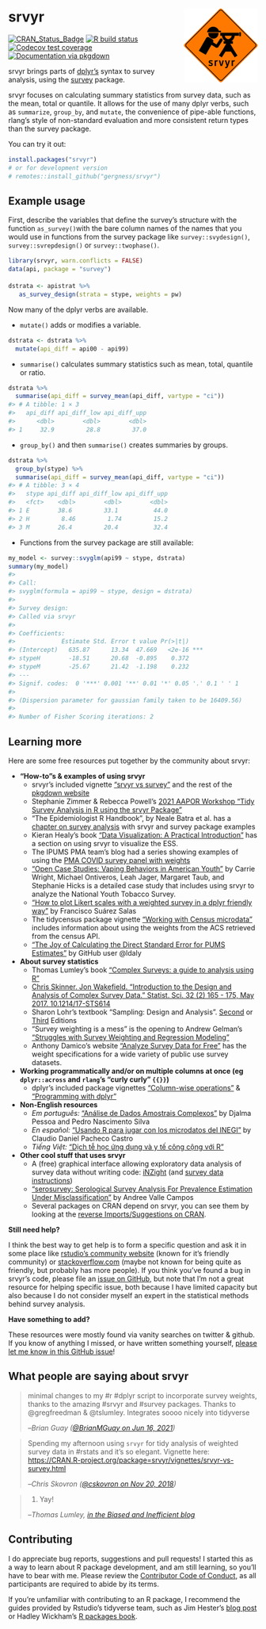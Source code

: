 
<!-- README.md is generated from README.Rmd. Please edit that file -->

# srvyr <img src="tools/logo.png" align="right" height="149" width="149"/>

<!-- badges: start -->

[![CRAN\_Status\_Badge](http://www.r-pkg.org/badges/version/srvyr)](https://CRAN.R-project.org/package=srvyr)
[![R build
status](https://github.com/gergness/srvyr/workflows/R-CMD-check/badge.svg)](https://github.com/gergness/srvyr/actions)
[![Codecov test
coverage](https://codecov.io/gh/gergness/srvyr/branch/main/graph/badge.svg)](https://app.codecov.io/gh/gergness/srvyr?branch=main)
[![Documentation via
pkgdown](tools/pkgdownshield.svg)](http://gdfe.co/srvyr/)
<!-- badges: end -->

srvyr brings parts of [dplyr’s](https://github.com/tidyverse/dplyr/)
syntax to survey analysis, using the
[survey](https://CRAN.R-project.org/package=survey) package.

srvyr focuses on calculating summary statistics from survey data, such
as the mean, total or quantile. It allows for the use of many dplyr
verbs, such as `summarize`, `group_by`, and `mutate`, the convenience of
pipe-able functions, rlang’s style of non-standard evaluation and more
consistent return types than the survey package.

You can try it out:

``` r
install.packages("srvyr")
# or for development version
# remotes::install_github("gergness/srvyr")
```

## Example usage

First, describe the variables that define the survey’s structure with
the function `as_survey()`with the bare column names of the names that
you would use in functions from the survey package like
`survey::svydesign()`, `survey::svrepdesign()` or `survey::twophase()`.

``` r
library(srvyr, warn.conflicts = FALSE)
data(api, package = "survey")

dstrata <- apistrat %>%
   as_survey_design(strata = stype, weights = pw)
```

Now many of the dplyr verbs are available.

-   `mutate()` adds or modifies a variable.

``` r
dstrata <- dstrata %>%
  mutate(api_diff = api00 - api99)
```

-   `summarise()` calculates summary statistics such as mean, total,
    quantile or ratio.

``` r
dstrata %>% 
  summarise(api_diff = survey_mean(api_diff, vartype = "ci"))
#> # A tibble: 1 × 3
#>   api_diff api_diff_low api_diff_upp
#>      <dbl>        <dbl>        <dbl>
#> 1     32.9         28.8         37.0
```

-   `group_by()` and then `summarise()` creates summaries by groups.

``` r
dstrata %>% 
  group_by(stype) %>%
  summarise(api_diff = survey_mean(api_diff, vartype = "ci"))
#> # A tibble: 3 × 4
#>   stype api_diff api_diff_low api_diff_upp
#>   <fct>    <dbl>        <dbl>        <dbl>
#> 1 E        38.6         33.1          44.0
#> 2 H         8.46         1.74         15.2
#> 3 M        26.4         20.4          32.4
```

-   Functions from the survey package are still available:

``` r
my_model <- survey::svyglm(api99 ~ stype, dstrata)
summary(my_model)
#> 
#> Call:
#> svyglm(formula = api99 ~ stype, design = dstrata)
#> 
#> Survey design:
#> Called via srvyr
#> 
#> Coefficients:
#>             Estimate Std. Error t value Pr(>|t|)    
#> (Intercept)   635.87      13.34  47.669   <2e-16 ***
#> stypeH        -18.51      20.68  -0.895    0.372    
#> stypeM        -25.67      21.42  -1.198    0.232    
#> ---
#> Signif. codes:  0 '***' 0.001 '**' 0.01 '*' 0.05 '.' 0.1 ' ' 1
#> 
#> (Dispersion parameter for gaussian family taken to be 16409.56)
#> 
#> Number of Fisher Scoring iterations: 2
```

## Learning more

Here are some free resources put together by the community about srvyr:

-   **“How-to”s & examples of using srvyr**
    -   srvyr’s included vignette [“srvyr vs
        survey”](http://gdfe.co/srvyr/articles/srvyr-vs-survey.html) and
        the rest of the [pkgdown website](http://gdfe.co/srvyr/)
    -   Stephanie Zimmer & Rebecca Powell’s [2021 AAPOR Workshop “Tidy
        Survey Analysis in R using the srvyr
        Package”](https://github.com/szimmer/tidy-survey-aapor-2021)
    -   “The Epidemiologist R Handbook”, by Neale Batra et al. has a
        [chapter on survey analysis](https://epirhandbook.com/en/) with
        srvyr and survey package examples
    -   Kieran Healy’s book [“Data Visualization: A Practical
        Introduction”](https://socviz.co/modeling.html#plots-from-complex-surveys)
        has a section on using srvyr to visualize the ESS.
    -   The IPUMS PMA team’s blog had a series showing examples of using
        the [PMA COVID survey panel with
        weights](https://tech.popdata.org/pma-data-hub/index.html)
    -   [“Open Case Studies: Vaping Behaviors in American
        Youth”](https://www.opencasestudies.org/ocs-bp-vaping-case-study/)
        by Carrie Wright, Michael Ontiveros, Leah Jager, Margaret Taub,
        and Stephanie Hicks is a detailed case study that includes using
        srvyr to analyze the National Youth Tobacco Survey.
    -   [“How to plot Likert scales with a weighted survey in a dplyr
        friendly
        way”](https://towardsdatascience.com/how-to-plot-likert-scales-with-a-weighted-survey-in-a-dplyr-friendly-way-68df600881a)
        by Francisco Suárez Salas
    -   The tidycensus package vignette [“Working with Census
        microdata”](https://walker-data.com/tidycensus/articles/pums-data.html)
        includes information about using the weights from the ACS
        retrieved from the census API.
    -   [“The Joy of Calculating the Direct Standard Error for PUMS
        Estimates”](https://ldaly.github.io/giveinandblogit/) by GitHub
        user @ldaly
-   **About survey statistics**
    -   Thomas Lumley’s book [“Complex Surveys: a guide to analysis
        using R”](http://r-survey.r-forge.r-project.org/svybook/)
    -   [Chris Skinner. Jon Wakefield. “Introduction to the Design and
        Analysis of Complex Survey Data.” Statist. Sci. 32 (2) 165 -
        175, May 2017.
        10.1214/17-STS614](https://projecteuclid.org/accountAjax/Download?downloadType=journal%20article&urlId=10.1214%2F17-STS614&isResultClick=True)
    -   Sharon Lohr’s textbook “Sampling: Design and Analysis”.
        [Second](https://www.sharonlohr.com/sampling-design-and-analysis-2e)
        or
        [Third](https://www.sharonlohr.com/sampling-design-and-analysis-3e)
        Editions
    -   “Survey weighting is a mess” is the opening to Andrew Gelman’s
        [“Struggles with Survey Weighting and Regression
        Modeling”](http://www.stat.columbia.edu/~gelman/research/published/STS226.pdf)
    -   Anthony Damico’s website [“Analyze Survey Data for
        Free”](http://asdfree.com) has the weight specifications for a
        wide variety of public use survey datasets.
-   **Working programmatically and/or on multiple columns at once (eg
    `dplyr::across` and `rlang`’s “curly curly” `{{}}`)**
    -   dplyr’s included package vignettes [“Column-wise
        operations”](https://dplyr.tidyverse.org/articles/colwise.html)
        & [“Programming with
        dplyr”](https://dplyr.tidyverse.org/articles/programming.html)
-   **Non-English resources**
    -   *Em português:* [“Análise de Dados Amostrais
        Complexos”](https://djalmapessoa.github.io/adac/) by Djalma
        Pessoa and Pedro Nascimento Silva
    -   *En español:* [“Usando R para jugar con los microdatos del
        INEGI”](https://medium.com/tacosdedatos/usando-r-para-sacar-información-de-los-microdatos-del-inegi-b21b6946cf4f)
        by Claudio Daniel Pacheco Castro
    -   *Tiếng Việt:* [“Dịch tễ học ứng dụng và y tế công cộng với
        R”](https://epirhandbook.com/vn/survey-analysis.html)
-   **Other cool stuff that uses srvyr**
    -   A (free) graphical interface allowing exploratory data analysis
        of survey data without writing code:
        [iNZight](https://inzight.nz/) (and [survey data
        instructions](https://inzight.nz/docs/survey-specification.html))
    -   [“serosurvey: Serological Survey Analysis For Prevalence
        Estimation Under
        Misclassification”](https://avallecam.github.io/serosurvey/) by
        Andree Valle Campos
    -   Several packages on CRAN depend on srvyr, you can see them by
        looking at the [reverse Imports/Suggestions on
        CRAN](https://cran.r-project.org/package=srvyr).

**Still need help?**

I think the best way to get help is to form a specific question and ask
it in some place like [rstudio’s community
website](https://community.rstudio.com) (known for it’s friendly
community) or [stackoverflow.com](https://stackoverflow.com) (maybe not
known for being quite as friendly, but probably has more people). If you
think you’ve found a bug in srvyr’s code, please file an [issue on
GitHub](https://github.com/gergness/srvyr/issues/new), but note that I’m
not a great resource for helping specific issue, both because I have
limited capacity but also because I do not consider myself an expert in
the statistical methods behind survey analysis.

**Have something to add?**

These resources were mostly found via vanity searches on twitter &
github. If you know of anything I missed, or have written something
yourself, [please let me know in this GitHub
issue](https://github.com/gergness/srvyr/issues/127)!

## What people are saying about srvyr

> minimal changes to my \#r \#dplyr script to incorporate survey
> weights, thanks to the amazing \#srvyr and \#survey packages. Thanks
> to @gregfreedman & @tslumley. Integrates soooo nicely into tidyverse
>
> –<cite>Brian Guay ([@BrianMGuay on Jun 16,
> 2021](https://twitter.com/brianmguay/status/1405224564196622338))</cite>

> Spending my afternoon using `srvyr` for tidy analysis of weighted
> survey data in \#rstats and it’s so elegant. Vignette here:
> <https://CRAN.R-project.org/package=srvyr/vignettes/srvyr-vs-survey.html>
>
> –<cite>Chris Skovron ([@cskovron on Nov 20,
> 2018](https://twitter.com/cskovron/status/1065015904784842752))</cite>

> 1.  Yay!
>
> –<cite>Thomas Lumley, [in the Biased and Inefficient
> blog](http://notstatschat.tumblr.com/post/161225885311/pipeable-survey-analysis-in-r)</cite>

## Contributing

I do appreciate bug reports, suggestions and pull requests! I started
this as a way to learn about R package development, and am still
learning, so you’ll have to bear with me. Please review the [Contributor
Code of
Conduct](https://github.com/gergness/srvyr/blob/main/CODE_OF_CONDUCT.md),
as all participants are required to abide by its terms.

If you’re unfamiliar with contributing to an R package, I recommend the
guides provided by Rstudio’s tidyverse team, such as Jim Hester’s [blog
post](https://www.tidyverse.org/blog/2017/08/contributing/) or Hadley
Wickham’s [R packages book](https://r-pkgs.org/).
